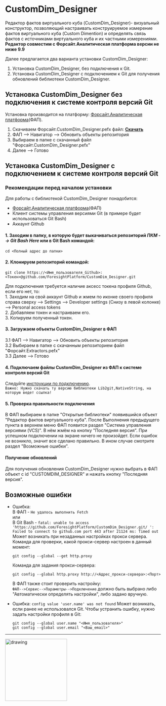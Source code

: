 # CustomDim_Designer
<!-- Описание  -->
Редактор фактов виртуального куба (CustomDim_Designer)- визуальный конструктор, позволяющий настраивать конструируемое измерение фактов виртуального куба (Custom Dimention) и определять связь фактов с источниками виртуального куба и их частными измерениями.  **Редактор совместим с Форсайт.Аналитическая платформа версии не ниже 9.9**

Далее предлагается два варианта установки CustomDim_Designer: 
1) Установка CustomDim_Designer, без подключения к Git.
2) Установка CustomDim_Designer с подключением к Git для получения обновлений библиотеки CustomDim_Designer.

## Установка CustomDim_Designer без подключения к системе контроля версий Git
Установка производится на платформу: [Форсайт.Аналитическая платформа](https://www.fsight.ru/download/)(ФАП).

1. Скачиваем Форсайт.CustomDim_Designer.pefx файл: __[Скачать](https://github.com/ForesightPlatform/CustomDim_Designer/raw/main/%D0%A4%D0%BE%D1%80%D1%81%D0%B0%D0%B9%D1%82.CustomDim_Designer.pefx)__
2. ФАП --> Навигатор --> Обновить объекты репозитория  
3. Выбираем в папке с скачанный файл "Форсайт.CustomDim_Designer.pefx"
4. Далее --> Готово  

## Установка CustomDim_Designer с подключением к системе контроля версий Git
### Рекомендации перед началом установки
Для работы с библиотекой CustomDim_Designer понадобится:
* [Форсайт.Аналитическая платформа](https://www.fsight.ru/download/)(ФАП)
* Клиент системы управления версиями Git (в примере будет использоваться Git Bash)
* Аккаунт Github

#### 1. Заходим в папку, в которую будет выкачиваться репозиторий *ПКМ --> Git Bash Here* или в Git Bash командой:
    cd <Полный адрес до папки>
#### 2. Клонируем репозиторий командой: 
    git clone https://<Имя_пользователя_Github>:<Токен>@github.com/ForesightPlatform/CustomDim_Designer.git

Для подключения требуется наличие аксесс токена профиля Github, если его нет, то:  
    1.  Заходим на свой аккаунт Github и жмем по иконке своего профиля справа сверху --> Settings --> Developer settings (Снизу в левой колонке) --> Personal access tokens    
    2.  Добавляем токен и настраиваем его.  
    3.  Копируем полученный токен.  

#### 3. Загружаем объекты CustomDim_Designer в ФАП   
  3.1 ФАП --> Навигатор --> Обновить объекты репозитория  
  3.2 Выбираем в папке с скачанным репозиторием файл "Форсайт.Extractors.pefx"  
  3.3 Далее --> Готово  
  
#### 4. Подключаем файлы CustomDim_Designer из ФАП к системе контроля версий Git
Следуйте [инструкции по подключению](https://help.fsight.ru/ru/mergedProjects/uidevenv/04_navigatorsetting/vcs/add_in_vcs.htm).  
`Важно: Нужно скачать ту версию библиотеки Lib2git,NativeString, на которую ведет ссылка!`
#### 5. Проверка правильности подключения
В ФАП выбираем в папке "Открытые библиотеки" появившийся объект "Редактор фактов виртуального куба".
После Выполнения предыдущего пункта в верхнем меню ФАП появится раздел "Система управления версиями (VCS)". 
В нём жмём на кнопку "Последняя версия". При успешном подключении на экране ничего не произойдет. Если ошибок не возникло, значит все сделано правильно. 
В ином случае смотрите раздел "Возможные ошибки".
#### Получение обновлений
Для получения обновления CustomDim_Designer нужно выбрать в ФАП объект с id "CUSTOMDIM_DESIGNER" и нажать кнопку "Последняя версия". 

## Возможные ошибки
* Ошибка:  
В ФАП - `Не удалось выполнить Fetch`  
или  
В Git Bash - `fatal: unable to access 'https://github.com/ForesightPlatform/CustomDim_Designer.git/ ': Failed to connect to github.com port 443 after 21124 ms: Timed out`  
Может возникать при незаданных настройках прокси сервера. 
Команда для проверки, какой прокси-сервер настроен в данный момент:  
    ``` 
    git config --global --get http.proxy  
    ``` 
    Команда для задания прокси-сервера:  
    ``` 
    git config --global http.proxy http://<Адрес_прокси-сервера>:<Порт>  
    ``` 
    В ФАП также стоит проверить настройку:  
    `ФАП-->Сервис-->Параметры-->Подключение` должно быть выбрано либо "Автоматически определять настройки", либо задано вручную.
   
* Ошибка: `config value 'user.name' was not found`
Может возникать, если ранее не использовался Git. Чтобы устранить ошибку, нужно задать настройки профиля в Git:  
   ``` 
   git config --global user.name "<Имя_пользователя>" 
   git config --global user.email "<Ваш_email>" 
   ```

***
<!-- Лого  -->
<img src="https://www.fsight.ru/wp-content/uploads/2021/05/fs.png" alt="drawing" width="200"/>

